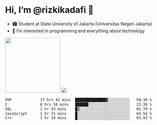 # Hi, I’m @rizkikadafi 👋
- 🏙 Student at State University of Jakarta (Universitas Negeri Jakarta)
- 👀 I’m interested in programming and everything about technology
<img height="180em" src="https://github-readme-stats.vercel.app/api?username=rizkikadafi&show_icons=true&hide_border=true&&count_private=true&include_all_commits=true" />
<img src="https://github-readme-stats.vercel.app/api/top-langs/?username=rizkikadafi&show_icons=true&hide_border=true&&count_private=true&include_all_commits=true" />

<!--START_SECTION:waka-->

```txt
PHP             17 hrs 42 mins  ██████████████▓░░░░░░░░░░   59.30 %
C               6 hrs 58 mins   ██████░░░░░░░░░░░░░░░░░░░   23.36 %
SQL             1 hr 43 mins    █▒░░░░░░░░░░░░░░░░░░░░░░░   05.79 %
JavaScript      1 hr 21 mins    █░░░░░░░░░░░░░░░░░░░░░░░░   04.54 %
C++             1 hr 10 mins    █░░░░░░░░░░░░░░░░░░░░░░░░   03.93 %
```

<!--END_SECTION:waka-->

<!---
rizkikadafi/rizkikadafi is a ✨ special ✨ repository because its `README.md` (this file) appears on your GitHub profile.
You can click the Preview link to take a look at your changes.
--->
